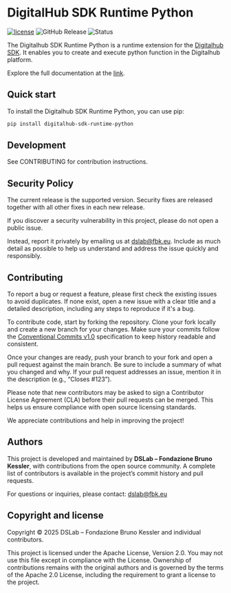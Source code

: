 # DigitalHub SDK Runtime Python

[![license](https://img.shields.io/badge/license-Apache%202.0-blue)](https://github.com/scc-digitalhub/digitalhub-sdk-runtime-python/LICENSE) ![GitHub Release](https://img.shields.io/github/v/release/scc-digitalhub/digitalhub-sdk-runtime-python)
![Status](https://img.shields.io/badge/status-stable-gold)

The Digitalhub SDK Runtime Python is a runtime extension for the [Digitalhub SDK](https://github.com/scc-digitalhub/digitalhub-sdk). It enables you to create and execute python function in the Digitalhub platform.

Explore the full documentation at the [link]([link](https://scc-digitalhub.github.io/sdk-docs/runtimes/python/1-overview/)).

## Quick start

To install the Digitalhub SDK Runtime Python, you can use pip:

```bash
pip install digitalhub-sdk-runtime-python
```

## Development

See CONTRIBUTING for contribution instructions.

## Security Policy

The current release is the supported version. Security fixes are released together with all other fixes in each new release.

If you discover a security vulnerability in this project, please do not open a public issue.

Instead, report it privately by emailing us at dslab@fbk.eu. Include as much detail as possible to help us understand and address the issue quickly and responsibly.

## Contributing

To report a bug or request a feature, please first check the existing issues to avoid duplicates. If none exist, open a new issue with a clear title and a detailed description, including any steps to reproduce if it's a bug.

To contribute code, start by forking the repository. Clone your fork locally and create a new branch for your changes. Make sure your commits follow the [Conventional Commits v1.0](https://www.conventionalcommits.org/en/v1.0.0/) specification to keep history readable and consistent.

Once your changes are ready, push your branch to your fork and open a pull request against the main branch. Be sure to include a summary of what you changed and why. If your pull request addresses an issue, mention it in the description (e.g., “Closes #123”).

Please note that new contributors may be asked to sign a Contributor License Agreement (CLA) before their pull requests can be merged. This helps us ensure compliance with open source licensing standards.

We appreciate contributions and help in improving the project!

## Authors

This project is developed and maintained by **DSLab – Fondazione Bruno Kessler**, with contributions from the open source community. A complete list of contributors is available in the project’s commit history and pull requests.

For questions or inquiries, please contact: [dslab@fbk.eu](mailto:dslab@fbk.eu)

## Copyright and license

Copyright © 2025 DSLab – Fondazione Bruno Kessler and individual contributors.

This project is licensed under the Apache License, Version 2.0.
You may not use this file except in compliance with the License. Ownership of contributions remains with the original authors and is governed by the terms of the Apache 2.0 License, including the requirement to grant a license to the project.
